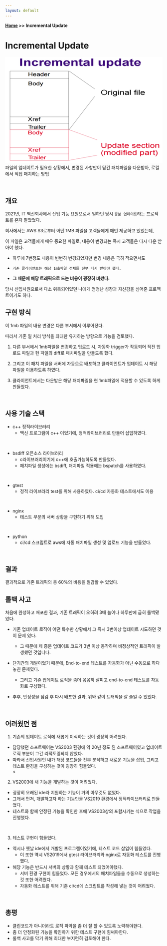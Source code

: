 ```yaml
---
layout: default
---
```


**[Home](https://planepaper.github.io/ko/) >> Incremental Update**

# Incremental Update
![incrementalupdate](../resources/img/incrementalupdate.png)
파일의 업데이트가 필요한 상황에서, 변경된 사항만이 담긴 패치파일을 다운받아, 로컬에서 직접 패치하는 방법


<br>

## 개요
2021년, IT 백신회사에서 산업 기능 요원으로서 일하던 당시 `증분 업데이트`라는 프로젝트를 혼자 맡았었다.
<br>

회사에서는 AWS S3로부터 어떤 1MB 파일을 고객들에게 매번 제공하고 있었는데,

이 파일은 고객들에게 매우 중요한 파일로, 내용이 변경되는 즉시 고객들은 다시 다운 받아야 했다.

- 하루에 7번정도 내용이 빈번히 변경되었지만 변경 내용은 극히 적으면서도 

- `기존 클라이언트는 해당 1mb파일 전체를 전부 다시 받아야 했다.`

- **그 때문에 해당 트래픽으로 드는 비용이 굉장히 비쌌다.**

당시 신입사원으로서 다소 위축되어있던 나에게 엄청난 성장과 자신감을 심어준 프로젝트이기도 하다.
<br>

## 구현 방식

이 1mb 파일의 내용 변경은 다른 부서에서 이루어졌다.

따라서 기존 일 처리 방식을 최대한 유지하는 방향으로 기능을 검토했다.

1. 다른 부서에서 1mb파일을 변경하고 업로드 시, 자동화 trigger가 작동되어 직전 업로드 파일과 현 파일의 diff로 패치파일을 만들도록 했다.

2. 그리고 이 패치 파일을 서버에 자동으로 배포하고 클라이언트가 업데이트 시 해당 파일을 이용하도록 하였다.

3. 클라이언트에서는 다운받은 해당 패치파일을 현 1mb파일에 적용할 수 있도록 하게 만들었다.
<br>

## 사용 기술 스택

- c++ 정적라이브러리
    - 백신 프로그램이 c++ 이었기에, 정적라이브러리로 만들어 삽입하였다.
<br>

- bsdiff 오픈소스 라이브러리
    - c라이브러리이기에 c++에 호출가능하도록 만들었다.
    - 패치파일 생성에는 bsdiff, 패치파일 적용에는 bspatch를 사용하였다.
<br>

- gtest
    - 정적 라이브러리 test를 위해 사용하였다. ci/cd 자동화 테스트에서도 이용
<br>

- nginx
    - 테스트 부분의 서버 상황을 구현하기 위해 도입
<br>

- python
    - ci/cd 스크립트로 aws에 자동 패치파일 생성 및 업로드 기능을 만들었다.
<br>

## 결과 
결과적으로 기존 트래픽의 총 60%의 비용을 절감할 수 있었다.
<br>

## 롤백 사고
처음에 완성하고 배포한 결과, 기존 트래픽이 오히려 3배 늘어나 하루만에 급히 롤백됐었다.
<br>


- 기존 업데이트 로직이 어떤 특수한 상황에서 그 즉시 3번이상 업데이트 시도하던 것이 문제 였다.
    - 그 때문에 제 증분 업데이트 코드가 3번 이상 동작하며 비정상적인 트래픽이 발생했던 것입니다.

- 단기간의 개발이었기 때문에, End-to-end 테스트를 자동화가 아닌 수동으로 하다 놓친 문제였다.
  - 그리고 기존 업데이트 로직을 좀더 꼼꼼히 살피고 end-to-end 테스트를 자동화로 구성했다. 

- 추후, 안정성을 점검 후 다시 배포한 결과, 위와 같이 트래픽을 잘 줄일 수 있었다.

<br>

## 어려웠던 점

1. 기존의 업데이트 로직에 새롭게 이식하는 것이 굉장히 어려웠다.
 - 담당했던 소프트웨어는 VS2003 환경에 약 20년 정도 된 소프트웨어였고 업데이트 로직 부분이 그간 리팩토링되지 않았다.
 - 따라서 신입사원인 내가 해당 코드들을 전부 분석하고 새로운 기능을 삽입, 그리고 테스트 환경을 구성하는 것이 굉장히 힘들었다.
<br><

2. VS2003에 새 기능을 개발하는 것이 어려웠다.
- 굉장히 오래된 ide라 지원하는 기능이 거의 아무것도 없었다.
- 그래서 먼저, 개발하고자 하는 기능만을 VS2019 환경에서 정적라이브러리로 만들었다.
- 테스트와 함께 안정된 기능을 확인한 후에 VS2003상의 포함시키는 식으로 작업을 진행했다.
<br>

3. 테스트 구현이 힘들었다.
- 역시나 옛날 ide에서 개발된 프로그램이었기에, 테스트 코드 삽입이 힘들었다.
  - 이 또한 역시 VS2019에서 gtest 라이브러리와 nginx로 자동화 테스트를 진행했다.
- 해당 기능은 반드시 서버의 상황과 함께 테스트 되었어야했다.
    - 서버 환경 구현이 힘들었다. 모든 경우에서의 패치파일들을 수동으로 생성하는 것 또한 어려웠다.
    - 자동화 테스트를 위해 기존 ci/cd에 스크립트를 작성해 넣는 것이 어려웠다.
<br>

## 총평
 - 클린코드가 아니더라도 로직 파악을 좀 더 잘 할 수 있도록 노력해야한다.
 - 좀 더 안정화된 기능을 확인하기 위한 테스트 구현에 힘써야한다.
 - 롤백 사고를 막기 위해 최대한 부지런히 검토해야 한다.